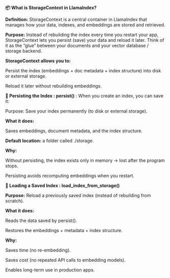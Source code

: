 **📦 What is StorageContext in LlamaIndex?**

**Definition:**
StorageContext is a central container in LlamaIndex that manages how your data, indexes, and embeddings are stored and retrieved.

**Purpose:**
Instead of rebuilding the index every time you restart your app, StorageContext lets you persist (save) your data and reload it later.
Think of it as the “glue” between your documents and your vector database / storage backend.

**StorageContext allows you to:**

Persist the index (embeddings + doc metadata + index structure) into disk or external storage.

Reload it later without rebuilding embeddings.

**🔹 Persisting the Index : persist()** : When you create an index, you can save it:

Purpose: Save your index permanently (to disk or external storage).

**What it does:**

Saves embeddings, document metadata, and the index structure.

**Default location:** a folder called ./storage.

**Why:**

Without persisting, the index exists only in memory → lost after the program stops.

Persisting avoids recomputing embeddings when you restart.

**🔹 Loading a Saved Index : load_index_from_storage()**

**Purpose:** Reload a previously saved index (instead of rebuilding from scratch).

**What it does:**

Reads the data saved by persist().

Restores the embeddings + metadata + index structure.

**Why:**

Saves time (no re-embedding).

Saves cost (no repeated API calls to embedding models).

Enables long-term use in production apps.


